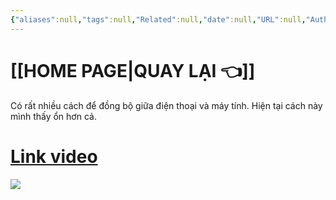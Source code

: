 ```yaml
---
{"aliases":null,"tags":null,"Related":null,"date":null,"URL":null,"Author":null,"dg-publish":true,"image":"https://i.imgur.com/eA6fVQH.png","permalink":"/noi-dung-khoa-hoc/phan-1-danh-sach-bai-hoc/dong-bo-dien-thoai-va-may-tinh-bang-remotely-save-plugin/","dgPassFrontmatter":true,"noteIcon":"2","created":"2024-01-19T05:28:06.250+07:00","updated":"2024-01-18T13:10:09.000+07:00"}
---
```



# [[HOME PAGE\|QUAY LẠI 👈]] 

Có rất nhiều cách để đồng bộ giữa điện thoại và máy tính.
Hiện tại cách  này mình thấy ổn hơn cả.
# [Link video](https://www.facebook.com/groups/219067851029823/posts/335612706042003/)


![](https://i.imgur.com/S19l7w9.png)


